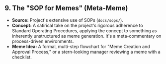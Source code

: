## 9. The "SOP for Memes" (Meta-Meme)
*   **Source:** Project's extensive use of SOPs (`docs/sops/`).
*   **Concept:** A satirical take on the project's rigorous adherence to Standard Operating Procedures, applying the concept to something as inherently unstructured as meme generation. It's a meta-commentary on process-driven environments.
*   **Meme Idea:** A formal, multi-step flowchart for "Meme Creation and Approval Process," or a stern-looking manager reviewing a meme with a checklist.